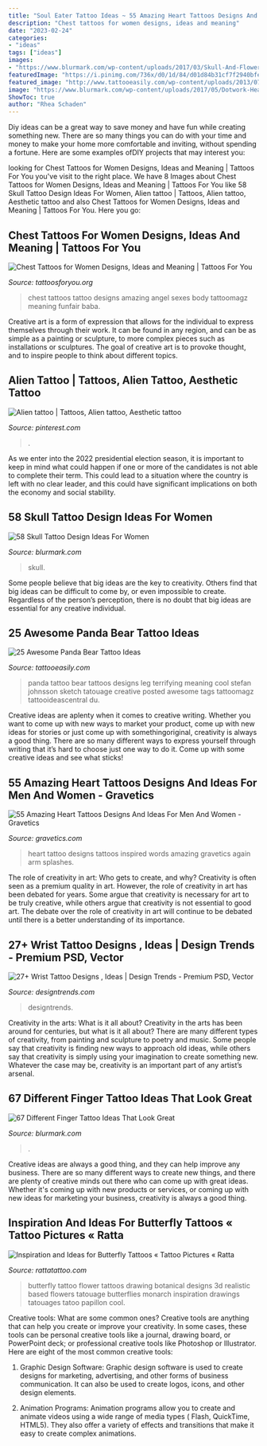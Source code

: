 ```yaml
---
title: "Soul Eater Tattoo Ideas ~ 55 Amazing Heart Tattoos Designs And Ideas For Men And Women"
description: "Chest tattoos for women designs, ideas and meaning"
date: "2023-02-24"
categories:
- "ideas"
tags: ["ideas"]
images:
- "https://www.blurmark.com/wp-content/uploads/2017/03/Skull-And-Flower-Tattoo-On-Arm.jpg"
featuredImage: "https://i.pinimg.com/736x/d0/1d/84/d01d84b31cf7f2940bfe7e142a00a84f.jpg"
featured_image: "http://www.tattooeasily.com/wp-content/uploads/2013/07/panda-tattoo-23.jpg"
image: "https://www.blurmark.com/wp-content/uploads/2017/05/Dotwork-Heart-Finger-Tattoo.jpg"
ShowToc: true
author: "Rhea Schaden"
---
```



Diy ideas can be a great way to save money and have fun while creating something new. There are so many things you can do with your time and money to make your home more comfortable and inviting, without spending a fortune. Here are some examples ofDIY projects that may interest you: 

	

		
looking for Chest Tattoos for Women Designs, Ideas and Meaning | Tattoos For You you've visit to the right place. We have 8 Images about Chest Tattoos for Women Designs, Ideas and Meaning | Tattoos For You like 58 Skull Tattoo Design Ideas For Women, Alien tattoo | Tattoos, Alien tattoo, Aesthetic tattoo and also Chest Tattoos for Women Designs, Ideas and Meaning | Tattoos For You. Here you go:
		
    
## Chest Tattoos For Women Designs, Ideas And Meaning | Tattoos For You

<img loading=lazy src="https://www.tattoosforyou.org/wp-content/uploads/2017/11/Chest-Tattoos-for-Women-Designs-222x300.jpg" onerror="this.onerror=null;this.src='https://tse1.mm.bing.net/th?id=OIP.eQbC5_fDYW2u8lgllo5fOgAAAA&amp;pid=15.1';" alt="Chest Tattoos for Women Designs, Ideas and Meaning | Tattoos For You">

_Source: tattoosforyou.org_

>chest tattoos tattoo designs amazing angel sexes body tattoomagz meaning funfair baba. 

	

Creative art is a form of expression that allows for the individual to express themselves through their work. It can be found in any region, and can be as simple as a painting or sculpture, to more complex pieces such as installations or sculptures. The goal of creative art is to provoke thought, and to inspire people to think about different topics.

    
## Alien Tattoo | Tattoos, Alien Tattoo, Aesthetic Tattoo

<img loading=lazy src="https://i.pinimg.com/736x/d0/1d/84/d01d84b31cf7f2940bfe7e142a00a84f.jpg" onerror="this.onerror=null;this.src='https://tse3.mm.bing.net/th?id=OIP.jbtbJ6D0PgI1Duuvj4PEpQHaHa&amp;pid=15.1';" alt="Alien tattoo | Tattoos, Alien tattoo, Aesthetic tattoo">

_Source: pinterest.com_

>. 

	

As we enter into the 2022 presidential election season, it is important to keep in mind what could happen if one or more of the candidates is not able to complete their term. This could lead to a situation where the country is left with no clear leader, and this could have significant implications on both the economy and social stability.

    
## 58 Skull Tattoo Design Ideas For Women

<img loading=lazy src="https://www.blurmark.com/wp-content/uploads/2017/03/Skull-And-Flower-Tattoo-On-Arm.jpg" onerror="this.onerror=null;this.src='https://tse2.mm.bing.net/th?id=OIP.eYwD-JfMOEzlbZxPtFrsYQHaOy&amp;pid=15.1';" alt="58 Skull Tattoo Design Ideas For Women">

_Source: blurmark.com_

>skull. 

	

Some people believe that big ideas are the key to creativity. Others find that big ideas can be difficult to come by, or even impossible to create. Regardless of the person’s perception, there is no doubt that big ideas are essential for any creative individual.

    
## 25 Awesome Panda Bear Tattoo Ideas

<img loading=lazy src="http://www.tattooeasily.com/wp-content/uploads/2013/07/panda-tattoo-23.jpg" onerror="this.onerror=null;this.src='https://tse3.mm.bing.net/th?id=OIP._N01GQFX7NcNAUZhz7bdyQHaLH&amp;pid=15.1';" alt="25 Awesome Panda Bear Tattoo Ideas">

_Source: tattooeasily.com_

>panda tattoo bear tattoos designs leg terrifying meaning cool stefan johnsson sketch tatouage creative posted awesome tags tattoomagz tattooideascentral du. 

	

Creative ideas are aplenty when it comes to creative writing. Whether you want to come up with new ways to market your product, come up with new ideas for stories or just come up with somethingoriginal, creativity is always a good thing. There are so many different ways to express yourself through writing that it’s hard to choose just one way to do it. Come up with some creative ideas and see what sticks!

    
## 55 Amazing Heart Tattoos Designs And Ideas For Men And Women - Gravetics

<img loading=lazy src="https://www.gravetics.com/wp-content/uploads/2016/11/Inspired-by-Love.jpg" onerror="this.onerror=null;this.src='https://tse3.mm.bing.net/th?id=OIP.j4HAgxKhI_TvTAwwX6LGTQHaIW&amp;pid=15.1';" alt="55 Amazing Heart Tattoos Designs And Ideas For Men And Women - Gravetics">

_Source: gravetics.com_

>heart tattoo designs tattoos inspired words amazing gravetics again arm splashes. 

	

The role of creativity in art: Who gets to create, and why?
Creativity is often seen as a premium quality in art. However, the role of creativity in art has been debated for years. Some argue that creativity is necessary for art to be truly creative, while others argue that creativity is not essential to good art. The debate over the role of creativity in art will continue to be debated until there is a better understanding of its importance.

    
## 27+ Wrist Tattoo Designs , Ideas | Design Trends - Premium PSD, Vector

<img loading=lazy src="https://images.designtrends.com/wp-content/uploads/2016/03/29101512/Love-Symbol-Tattoo-Design.jpg" onerror="this.onerror=null;this.src='https://tse3.mm.bing.net/th?id=OIP.t4OiEhQ-vBpaeLEIn6xX2wHaHa&amp;pid=15.1';" alt="27+ Wrist Tattoo Designs , Ideas | Design Trends - Premium PSD, Vector">

_Source: designtrends.com_

>designtrends. 

	

Creativity in the arts: What is it all about?
Creativity in the arts has been around for centuries, but what is it all about? There are many different types of creativity, from painting and sculpture to poetry and music. Some people say that creativity is finding new ways to approach old ideas, while others say that creativity is simply using your imagination to create something new. Whatever the case may be, creativity is an important part of any artist’s arsenal.

    
## 67 Different Finger Tattoo Ideas That Look Great

<img loading=lazy src="https://www.blurmark.com/wp-content/uploads/2017/05/Dotwork-Heart-Finger-Tattoo.jpg" onerror="this.onerror=null;this.src='https://tse3.mm.bing.net/th?id=OIP.XGeMBkbQLcZUgDNdi82eYgHaNV&amp;pid=15.1';" alt="67 Different Finger Tattoo Ideas That Look Great">

_Source: blurmark.com_

>. 

	

Creative ideas are always a good thing, and they can help improve any business. There are so many different ways to create new things, and there are plenty of creative minds out there who can come up with great ideas. Whether it's coming up with new products or services, or coming up with new ideas for marketing your business, creativity is always a good thing.

    
## Inspiration And Ideas For Butterfly Tattoos « Tattoo Pictures « Ratta

<img loading=lazy src="http://rattatattoo.com/wp-content/uploads/2013/03/A-beautiful-butterfly-and-flower-tattoo-based-on-a-botanical-drawing.jpg" onerror="this.onerror=null;this.src='https://tse2.mm.bing.net/th?id=OIP.KzSTr4m2VaCNnJAGBq4_RAHaLH&amp;pid=15.1';" alt="Inspiration and Ideas for Butterfly Tattoos « Tattoo Pictures « Ratta">

_Source: rattatattoo.com_

>butterfly tattoo flower tattoos drawing botanical designs 3d realistic based flowers tatouage butterflies monarch inspiration drawings tatouages tatoo papillon cool. 

	

Creative tools: What are some common ones?
Creative tools are anything that can help you create or improve your creativity. In some cases, these tools can be personal creative tools like a journal, drawing board, or PowerPoint deck; or professional creative tools like Photoshop or Illustrator. Here are eight of the most common creative tools:
1. Graphic Design Software: Graphic design software is used to create designs for marketing, advertising, and other forms of business communication. It can also be used to create logos, icons, and other design elements.

2. Animation Programs: Animation programs allow you to create and animate videos using a wide range of media types ( Flash, QuickTime, HTML5). They also offer a variety of effects and transitions that make it easy to create complex animations.


